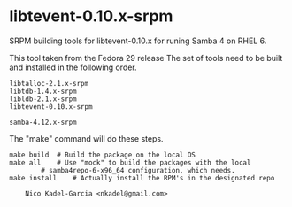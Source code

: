 libtevent-0.10.x-srpm
=====================

SRPM building tools for libtevent-0.10.x for runing Samba 4 on RHEL 6.

This tool taken from the Fedora 29 release
The set of tools need to be built and installed in the following order.

	libtalloc-2.1.x-srpm
	libtdb-1.4.x-srpm
	libldb-2.1.x-srpm
	libtevent-0.10.x-srpm

	samba-4.12.x-srpm

The "make" command will do these steps.

	make build	# Build the package on the local OS
	make all	# Use "mock" to build the packages with the local
			# samba4repo-6-x96_64 configuration, which needs.
	make install	# Actually install the RPM's in the designated repo

		Nico Kadel-Garcia <nkadel@gmail.com>
